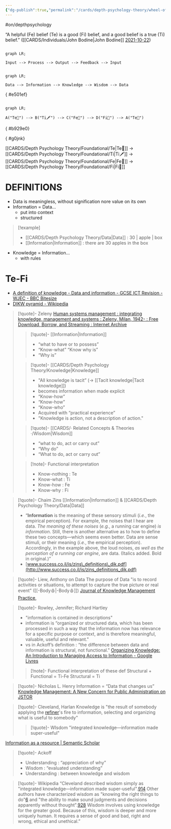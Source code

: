 ```yaml
---
{"dg-publish":true,"permalink":"/cards/depth-psychology-theory/wheel-of-judgement/","noteIcon":"1","created":"2023-04-29T21:32:16.290+02:00","updated":"2023-05-31T16:14:56.819+02:00"}
---
```


#on/depthpsychology 


<div class="transclusion internal-embed is-loaded"><div class="markdown-embed">



“A helpful (Fe) belief (Te) is a good (Fi) belief, and a good belief is a true (Ti) belief.” ([[CARDS/Individuals/John Bodine\|John Bodine]] [2021-10-22](https://csjoseph.life/the-brilliance-of-the-trickster/)) 

</div></div>


```mermaid

graph LR; 

Input --> Process --> Output --> Feedback --> Input

```
```mermaid

graph LR; 

Data --> Information --> Knowledge --> Wisdom --> Data 

```
{ #e501ef}


```mermaid

graph LR; 

A("Te🏹") --> B("Ti🗡️") --> C("Fe💉") --> D("Fi🧭") --> A("Te🏹") 

```
{ #b929e0}



{ #g0jnk}

[[CARDS/Depth Psychology Theory/Foundational/Te\|Te🏹]] → [[CARDS/Depth Psychology Theory/Foundational/Ti\|Ti🗡️]] → [[CARDS/Depth Psychology Theory/Foundational/Fe\|Fe💉]] → [[CARDS/Depth Psychology Theory/Foundational/Fi\|Fi🧭]] 

# DEFINITIONS 

- Data is meaningless, without signification nore value on its own
- Information = Data… 
	- put into context 
	- structured 
> [!example]
>  - [[CARDS/Depth Psychology Theory/Data\|Data]] : 30 | apple | box
>  - [[Information\|Information]] : there are 30 apples in the box
- Knowledge = Information…
	- with rules 




# Te-Fi
- [A definition of knowledge - Data and information - GCSE ICT Revision - WJEC - BBC Bitesize](https://www.bbc.co.uk/bitesize/guides/z4g3pg8/revision/5)
- [DIKW pyramid - Wikipedia](https://en.wikipedia.org/wiki/DIKW_pyramid)

> [!quote]- Zeleny
>  [Human systems management : integrating knowledge, management and systems : Zeleny, Milan, 1942- : Free Download, Borrow, and Streaming : Internet Archive](https://archive.org/details/humansystemsmana0000zele/page/n9/mode/2up)
>  
>> [!quote]- [[Information\|Information]] 
>>	- “what to have or to possess” 
>>	- “Know-what” “Know why is”
>>	- “Why is”
>
>> [!quote]- [[CARDS/Depth Psychology Theory/Knowledge\|Knowledge]]
>>	- "All knowledge is tacit” (→ [[Tacit knowledge\|Tacit knowledge]])
>>	- becomes information when made explicit
>>	- “Know-how” 
>>	- “Know-how” 
>>	- “Know-who”
>>	- Acquired with “practical experience” 
>>	- "Knowledge is action, not a description of action."
>
>> [!quote]- [[CARDS/· Related Concepts & Theories ·/Wisdom\|Wisdom]] 
>> 	- “what to do, act or carry out” 
>> 	- “Why do” 
>> 	- “What to do, act or carry out”
>  
>>[!note]- Functional interpretation 
>>- Know-nothing : Te 
>>- Know-what : Ti 
>>- Know-how : Fe 
>>- Know-why : Fi 

> [!quote]- Chaim Zins [[Information\|Information]] & [[CARDS/Depth Psychology Theory/Data\|Data]]
> - “**Information** is the meaning of these sensory stimuli (_i.e._, the empirical perception). For example, the noises that I hear are data. _The meaning of these noises_ (_e.g._, a running car engine) _is information_. Still, there is another alternative as to how to define these two concepts—which seems even better. Data are sense stimuli, or their meaning (_i.e._, the empirical perception). Accordingly, in the example above, the loud noises, _as well as the perception of a running car engine_, are data. (Italics added. Bold in original.)”
> - [www.success.co.il/is/zins\_definitions\_dik.pdf](http://www.success.co.il/is/zins_definitions_dik.pdf)

> [!quote]- Liew, Anthony on Data
> The purpose of Data "is to record activities or situations, to attempt to capture the true picture or real event" ([[-Body🩸\|-Body🩸]])
> [Journal of Knowledge Management Practice,](http://www.tlainc.com/articl134.htm)

> [!quote]- Rowley, Jennifer; Richard Hartley 
> - "information is contained in descriptions"
> - information is “organized or structured data, which has been processed in such a way that the information now has relevance for a specific purpose or context, and is therefore meaningful, valuable, useful and relevant."
> - vs in Ackoff’s definition : “the difference between data and information is structural, not functional."
> [Organizing Knowledge: An Introduction to Managing Access to Information - Google Livres](https://books.google.fr/books?id=cZlYmQrnTMwC&printsec=frontcover&hl=fr#v=onepage&q&f=false)
>> [!note]- Functional interpretation of these def
>> Structural + Functional = Ti-Fe
>> Structural = Ti 

> [!quote]- Nicholas L. Henry 
Information = “Data that changes us”
[Knowledge Management: A New Concern for Public Administration on JSTOR](https://www.jstor.org/stable/974902?origin=crossref)

> [!quote]- Cleveland, Harlan
Knowledge is "the result of somebody applying the [refiner](https://en.wikipedia.org/wiki/Refiner "Refiner")'s fire to information, selecting and organizing what is useful to somebody"
>> [!quote]- WIsdom 
>> "integrated knowledge—information made super-useful"
> 
[Information as a resource | Semantic Scholar](https://www.semanticscholar.org/paper/Information-as-a-resource-Cleveland/1a1183d945b77b8c791dc9124348792ff0635329)

> [!quote]- Ackoff 
> - Understanding : “appreciation of why” 
> - Wisdom : “evaluated understanding” 
> - Understanding : between knowledge and wisdom 

> [!quote]- Wikipedia 
“Cleveland described wisdom simply as "integrated knowledge—information made super-useful".[9](https://en.wikipedia.org/wiki/DIKW_pyramid#cite_note-Wallace-9)[14](https://en.wikipedia.org/wiki/DIKW_pyramid#cite_note-Cleveland-14) Other authors have characterized wisdom as "knowing the right things to do"[6](https://en.wikipedia.org/wiki/DIKW_pyramid#cite_note-Chisholm-6) and "the ability to make sound judgments and decisions apparently without thought".[9](https://en.wikipedia.org/wiki/DIKW_pyramid#cite_note-Wallace-9)[28](https://en.wikipedia.org/wiki/DIKW_pyramid#cite_note-Gamble-28) Wisdom involves using knowledge for the greater good. Because of this, wisdom is deeper and more uniquely human. It requires a sense of good and bad, right and wrong, ethical and unethical.”
